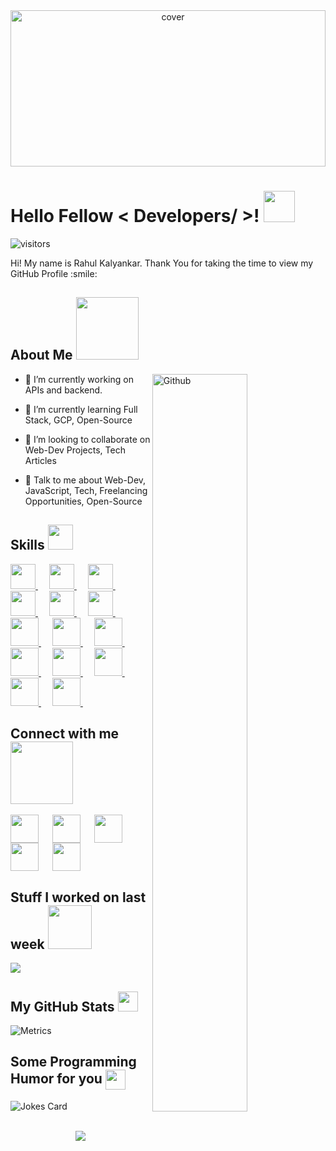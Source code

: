 
<div align="center">
<img width="100%" height = "250px" src="https://cdn.pixabay.com/photo/2018/01/14/23/12/nature-3082832_1280.jpg" alt="cover" />
</div>

<h1> Hello Fellow < Developers/ >! <img src = "https://raw.githubusercontent.com/MartinHeinz/MartinHeinz/master/wave.gif" width = 50px> </h1>
<p align='center'>

![visitors](https://visitor-badge.glitch.me/badge?page_id=rahul-10-byte.rahul-10-byte)

</p>
<div size='20px'> Hi! My name is Rahul Kalyankar. Thank You for taking the time to view my GitHub Profile :smile: 
</div>

<h2> About Me <img src = "https://media0.giphy.com/media/KDDpcKigbfFpnejZs6/giphy.gif?cid=ecf05e47oy6f4zjs8g1qoiystc56cu7r9tb8a1fe76e05oty&rid=giphy.gif" width = 100px></h2>

<img width="55%" align="right" alt="Github" src="https://raw.githubusercontent.com/onimur/.github/master/.resources/git-header.svg" />


- 🔭 I’m currently working on APIs and backend.

- 🌱 I’m currently learning Full Stack, GCP, Open-Source 

- 👯 I’m looking to collaborate on Web-Dev Projects, Tech Articles 

- 💬 Talk to me about Web-Dev, JavaScript, Tech, Freelancing Opportunities, Open-Source 

<h2> Skills <img src = "https://media2.giphy.com/media/QssGEmpkyEOhBCb7e1/giphy.gif?cid=ecf05e47a0n3gi1bfqntqmob8g9aid1oyj2wr3ds3mg700bl&rid=giphy.gif" width = 40px> </h2>
<a href= https://github.com/rahul-10-byte?tab=repositories&q=&type=&language=c&sort= > <img width ='40px' src ='https://raw.githubusercontent.com/rahulbanerjee26/githubAboutMeGenerator/main/icons/c.svg'> </a> &emsp;
<a href= https://github.com/rahul-10-byte?tab=repositories&q=&type=&language=cpp&sort= > <img width ='40px' src ='https://raw.githubusercontent.com/rahulbanerjee26/githubAboutMeGenerator/main/icons/cpp.svg'> </a>&emsp;
<a href= https://github.com/rahul-10-byte?tab=repositories&q=&type=&language=java&sort= > <img width ='40px' src ='https://raw.githubusercontent.com/rahulbanerjee26/githubAboutMeGenerator/main/icons/java.svg'> </a>&emsp;
<a href= https://github.com/rahul-10-byte?tab=repositories&q=&type=&language=html&sort= > <img width ='40px' src ='https://raw.githubusercontent.com/rahulbanerjee26/githubAboutMeGenerator/main/icons/html.svg'> </a>&emsp;
<a href= https://github.com/rahul-10-byte?tab=repositories&q=&type=&language=css&sort= > <img width ='40px' src ='https://raw.githubusercontent.com/rahulbanerjee26/githubAboutMeGenerator/main/icons/css.svg'> </a>&emsp;
<a href= https://github.com/rahul-10-byte?tab=repositories&q=&type=&language=javascript&sort= > <img width ='40px' src ='https://raw.githubusercontent.com/rahulbanerjee26/githubAboutMeGenerator/main/icons/javascript.svg'> </a>&emsp;
<a href= https://github.com/rahul-10-byte?tab=repositories&q=&type=&language=bootstrap&sort= > <img width ='45px' src ='https://raw.githubusercontent.com/rahulbanerjee26/githubAboutMeGenerator/main/icons/bootstrap.svg'> </a>&emsp;
<a href= https://github.com/rahul-10-byte?tab=repositories&q=&type=&language=nodejs&sort= > <img width ='45px' src ='https://raw.githubusercontent.com/rahulbanerjee26/githubAboutMeGenerator/main/icons/nodejs.svg'> </a>&emsp;
<a href= https://github.com/rahul-10-byte?tab=repositories&q=&type=&language=mysql&sort= > <img width ='45px' src ='https://raw.githubusercontent.com/rahulbanerjee26/githubAboutMeGenerator/main/icons/mysql.svg'> </a>&emsp;
<a href= https://github.com/rahul-10-byte?tab=repositories&q=&type=&language=mongodb&sort= > <img width ='45px' src ='https://raw.githubusercontent.com/rahulbanerjee26/githubAboutMeGenerator/main/icons/mongodb.svg'> </a>&emsp;
<a href= https://github.com/rahul-10-byte?tab=repositories&q=&type=&language=gcp&sort= > <img width ='45px' src ='https://raw.githubusercontent.com/rahulbanerjee26/githubAboutMeGenerator/main/icons/gcp.svg'> </a>&emsp;
<a href= https://github.com/rahul-10-byte?tab=repositories&q=&type=&language=github&sort= > <img width ='45px' src ='https://raw.githubusercontent.com/rahulbanerjee26/githubAboutMeGenerator/main/icons/github.svg'> </a>&emsp;
<a href= https://github.com/rahul-10-byte?tab=repositories&q=&type=&language=git&sort= > <img width ='45px' src ='https://raw.githubusercontent.com/rahulbanerjee26/githubAboutMeGenerator/main/icons/git.svg'> </a>&emsp;
<a href= https://github.com/rahul-10-byte?tab=repositories&q=&type=&language=linux&sort= > <img width ='45px' src ='https://raw.githubusercontent.com/rahulbanerjee26/githubAboutMeGenerator/main/icons/linux.svg'> </a>&emsp;


<h2> Connect with me <img src='https://raw.githubusercontent.com/ShahriarShafin/ShahriarShafin/main/Assets/handshake.gif' width="100px"> </h2>
<a href = 'https://www.linkedin.com/in/rahul-kalyankar-05084a160'> <img width = '45px' align= 'center' src="https://raw.githubusercontent.com/rahulbanerjee26/githubAboutMeGenerator/main/icons/linked-in-alt.svg"/></a> &emsp;
<a href = 'https://www.twitter.com/rahulkalyankar_'> <img width = '45px' align= 'center' src="https://raw.githubusercontent.com/rahulbanerjee26/githubAboutMeGenerator/main/icons/twitter.svg"/></a> &emsp;
<a href = 'https://www.instagram.com/rahul_kalyankar_10/'> <img width = '45px' align= 'center' src="https://raw.githubusercontent.com/rahulbanerjee26/githubAboutMeGenerator/main/icons/instagram.svg"/></a> &emsp;
<a href = 'https://www.github.com/rahul-10-byte'> <img width = '45px' align= 'center' src="https://raw.githubusercontent.com/rahulbanerjee26/githubAboutMeGenerator/main/icons/github.svg"/></a> &emsp;
<a href = 'rahulkalyankar.ml'> <img width = '45px' align= 'center' src="https://raw.githubusercontent.com/rahulbanerjee26/githubAboutMeGenerator/main/icons/portfolio.png"/></a>&emsp; 


<h2> Stuff I worked on last week  <img src = "https://media1.giphy.com/media/JZ40cnfnN11KycrvMF/giphy.gif?cid=ecf05e47a0n3gi1bfqntqmob8g9aid1oyj2wr3ds3mg700bl&rid=giphy.gif" width = 70px> </h2>
<a href="https://github.com/anuraghazra/github-readme-stats">
<img align="center" src="https://github-readme-stats.vercel.app/api/wakatime?username=@rahul_kalyankar&compact=True"/>
</a>
<br>


<h2> My GitHub Stats <img src='https://media1.giphy.com/media/du3J3cXyzhj75IOgvA/giphy.gif?cid=ecf05e47x2g034i9pzwtzzsd3xgg2w9nr94t4tflbbgo3008&rid=giphy.gif' width='32px'> </h2>

![Metrics](https://metrics.lecoq.io/rahul-10-byte?template=terminal&base.header=0&base.activity=0&base.repositories=0&base.metadata=0&languages=1&languages.limit=8&languages.colors=github&languages.threshold=0%25&config.timezone=America%2FToronto)

<h2> Some Programming Humor for you <img align ='center' src='https://media2.giphy.com/media/UQDSBzfyiBKvgFcSTw/giphy.gif?cid=ecf05e47p3cd513axbek3f56ti3jzizq8hincw20jauyyfyw&rid=giphy.gif' width = '32px'></h2>

![Jokes Card](https://readme-jokes.vercel.app/api?theme=default)


<br>
<footer align='center'><a href="https://www.buymeacoffee.com/CodeWithRahul"><img src="https://img.buymeacoffee.com/button-api/?text=Buy me a pizza&emoji=🍕&slug=CodeWithRahul&button_colour=FFDD00&font_colour=000000&font_family=Bree&outline_colour=000000&coffee_colour=ffffff"></a> </footer>
